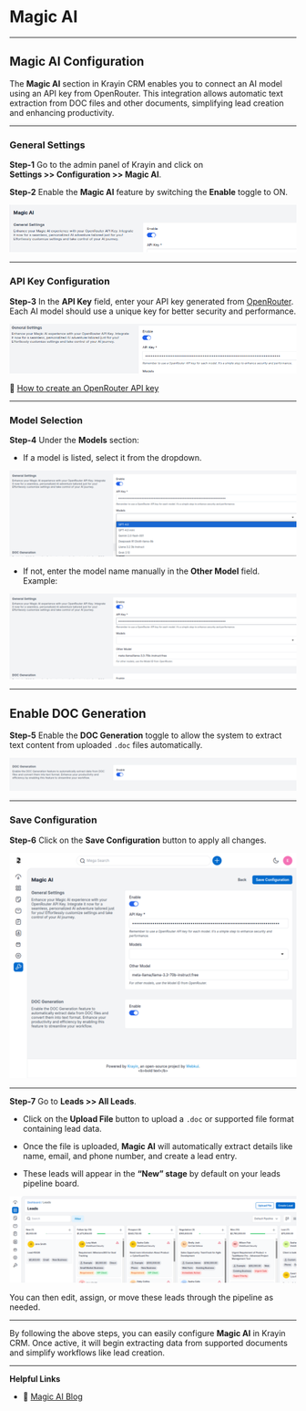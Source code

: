 # Magic AI

---

## Magic AI Configuration

The **Magic AI** section in Krayin CRM enables you to connect an AI model using an API key from OpenRouter. This integration allows automatic text extraction from DOC files and other documents, simplifying lead creation and enhancing productivity.

---

### General Settings

**Step-1** Go to the admin panel of Krayin and click on  
**Settings >> Configuration >> Magic AI**.

**Step-2** Enable the **Magic AI** feature by switching the **Enable** toggle to ON.

![Status button](../../assets/2.x/images/configure/settings/status-button.png)

---

### API Key Configuration

**Step-3** In the **API Key** field, enter your API key generated from [OpenRouter](https://openrouter.ai).  
Each AI model should use a unique key for better security and performance.

![Api key](../../assets/2.x/images/configure/settings/api-key.png)

🔗 [How to create an OpenRouter API key](https://krayincrm.com/how-to-use-magic-ai-in-krayin-crm/)

---

### Model Selection

**Step-4** Under the **Models** section:

- If a model is listed, select it from the dropdown.

![Modles](../../assets/2.x/images/configure/settings/modles.png)

- If not, enter the model name manually in the **Other Model** field.  
  Example:  

![Modles](../../assets/2.x/images/configure/settings/other-model.png)

---

## Enable DOC Generation

**Step-5** Enable the **DOC Generation** toggle to allow the system to extract text content from uploaded `.doc` files automatically.

![Doc Generation](../../assets/2.x/images/configure/settings/doc-generation.png)

---

### Save Configuration

**Step-6** Click on the **Save Configuration** button to apply all changes.

![Save button](../../assets/2.x/images/configure/settings/save-button.png)

---
**Step-7** Go to **Leads >> All Leads**.  

- Click on the **Upload File** button to upload a `.doc` or supported file format containing lead data.

- Once the file is uploaded, **Magic AI** will automatically extract details like name, email, and phone number, and create a lead entry.

- These leads will appear in the **“New” stage** by default on your leads pipeline board.

![Lead Stage](../../assets/2.x/images/configure/settings/leads-upload.png)

You can then edit, assign, or move these leads through the pipeline as needed.

---


By following the above steps, you can easily configure **Magic AI** in Krayin CRM. Once active, it will begin extracting data from supported documents and simplify workflows like lead creation.

---

**Helpful Links**  
- 📘 [Magic AI Blog](https://krayincrm.com/how-to-use-magic-ai-in-krayin-crm/)  
